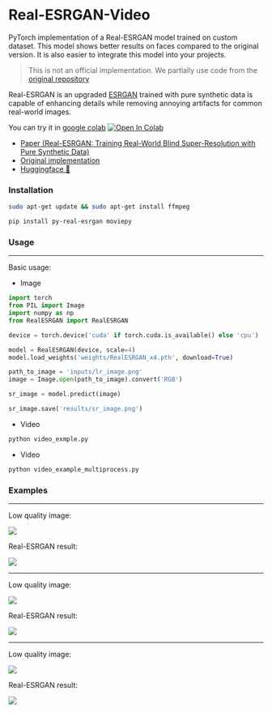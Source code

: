 # Real-ESRGAN-Video
PyTorch implementation of a Real-ESRGAN model trained on custom dataset. This model shows better results on faces compared to the original version. It is also easier to integrate this model into your projects.

> This is not an official implementation. We partially use code from the [original repository](https://github.com/xinntao/Real-ESRGAN)

Real-ESRGAN is an upgraded [ESRGAN](https://arxiv.org/abs/1809.00219) trained with pure synthetic data is capable of enhancing details while removing annoying artifacts for common real-world images. 

You can try it in [google colab](https://colab.research.google.com/drive/1YlWt--P9w25JUs8bHBOuf8GcMkx-hocP?usp=sharing) [![Open In Colab](https://colab.research.google.com/assets/colab-badge.svg)](https://colab.research.google.com/drive/1YlWt--P9w25JUs8bHBOuf8GcMkx-hocP?usp=sharing)

- [Paper (Real-ESRGAN: Training Real-World Blind Super-Resolution with Pure Synthetic Data)](https://arxiv.org/abs/2107.10833)
- [Original implementation](https://github.com/xinntao/Real-ESRGAN)
- [Huggingface 🤗](https://huggingface.co/sberbank-ai/Real-ESRGAN)

### Installation
```bash
sudo apt-get update && sudo apt-get install ffmpeg
```

```bash
pip install py-real-esrgan moviepy
```

### Usage

---

Basic usage:
* Image
```python
import torch
from PIL import Image
import numpy as np
from RealESRGAN import RealESRGAN

device = torch.device('cuda' if torch.cuda.is_available() else 'cpu')

model = RealESRGAN(device, scale=4)
model.load_weights('weights/RealESRGAN_x4.pth', download=True)

path_to_image = 'inputs/lr_image.png'
image = Image.open(path_to_image).convert('RGB')

sr_image = model.predict(image)

sr_image.save('results/sr_image.png')
```
* Video
```bash
python video_exmple.py
```
* Video
```bash
python video_example_multiprocess.py
```

### Examples

---

Low quality image:

![](inputs/lr_image.png)

Real-ESRGAN result:

![](results/sr_image.png)

---

Low quality image:

![](inputs/lr_face.png)

Real-ESRGAN result:

![](results/sr_face.png)

---

Low quality image:

![](inputs/lr_lion.png)

Real-ESRGAN result:

![](results/sr_lion.png)
